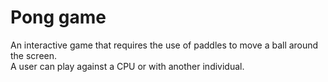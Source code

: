 # Pong game
An interactive game that requires the use of paddles to move a ball around the screen. <be>
<br>
A user can play against a CPU or with another individual. 

